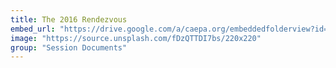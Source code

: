 ```yaml
---
title: The 2016 Rendezvous
embed_url: "https://drive.google.com/a/caepa.org/embeddedfolderview?id=1YIUPADRD-_gDTWORJfGE_TE8RN1sKRSo#grid"
image: "https://source.unsplash.com/fDzQTTDI7bs/220x220"
group: "Session Documents"
---
```

